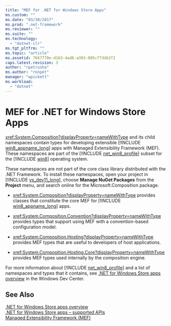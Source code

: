 ```yaml
---
title: "MEF for .NET for Windows Store Apps"
ms.custom: ""
ms.date: "03/30/2017"
ms.prod: ".net-framework"
ms.reviewer: ""
ms.suite: ""
ms.technology: 
  - "dotnet-clr"
ms.tgt_pltfrm: ""
ms.topic: "article"
ms.assetid: 7667770e-d163-4ad6-a303-085cf73db2f2
caps.latest.revision: 3
author: "rpetrusha"
ms.author: "ronpet"
manager: "wpickett"
ms.workload: 
  - "dotnet"
---
```

# MEF for .NET for Windows Store Apps
<xref:System.Composition?displayProperty=nameWithType> and its child namespaces contain types for developing extensible [!INCLUDE [win8_appname_long](../../../includes/win8-appname-long-md.md)] apps with Managed Extensibility Framework (MEF). These namespaces are part of the [!INCLUDE [net_win8_profile](../../../includes/net-win8-profile-md.md)] subset for the [!INCLUDE [win8](../../../includes/win8-md.md)] operating system.  
  
 These namespaces are not part of the core class library distributed with the .NET Framework. To install these namespaces, open your project in [!INCLUDE [vs_dev11_long](../../../includes/vs-dev11-long-md.md)], choose **Manage NuGet Packages** from the **Project** menu, and search online for the Microsoft.Composition package.  
  
- <xref:System.Composition?displayProperty=nameWithType> provides classes that constitute the core MEF for [!INCLUDE [win8_appname_long](../../../includes/win8-appname-long-md.md)] apps.  
  
- <xref:System.Composition.Convention?displayProperty=nameWithType> provides types that support using MEF with a convention-based configuration model.  
  
- <xref:System.Composition.Hosting?displayProperty=nameWithType> provides MEF types that are useful to developers of host applications.  
  
- <xref:System.Composition.Hosting.Core?displayProperty=nameWithType> provides MEF types used internally by the composition engine.  
  
 For more information about [!INCLUDE [net_win8_profile](../../../includes/net-win8-profile-md.md)] and a list of namespaces and types that it contains, see [.NET for Windows Store apps overview](http://go.microsoft.com/fwlink/p/?LinkID=238312) in the Windows Dev Center.  
  
## See Also  
 [.NET for Windows Store apps overview](http://go.microsoft.com/fwlink/p/?LinkID=238312)  
 [.NET for Windows Store apps – supported APIs](http://go.microsoft.com/fwlink/p/?LinkID=247912)  
 [Managed Extensibility Framework (MEF)](../../../docs/framework/mef/index.md)
